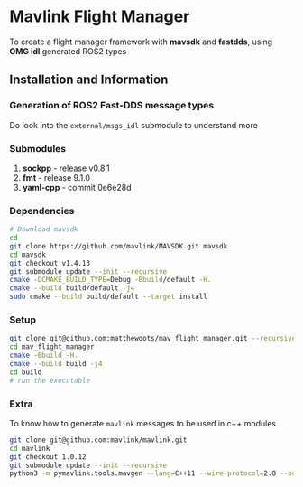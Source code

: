 # Mavlink Flight Manager

To create a flight manager framework with **mavsdk** and **fastdds**, using **OMG idl** generated ROS2 types 

## Installation and Information

### Generation of ROS2 Fast-DDS message types
Do look into the `external/msgs_idl` submodule to understand more

### Submodules
1. **sockpp** - release v0.8.1
2. **fmt** - release 9.1.0
4. **yaml-cpp** - commit 0e6e28d

### Dependencies
```bash
# Download mavsdk
cd
git clone https://github.com/mavlink/MAVSDK.git mavsdk
cd mavsdk
git checkout v1.4.13
git submodule update --init --recursive
cmake -DCMAKE_BUILD_TYPE=Debug -Bbuild/default -H.
cmake --build build/default -j4
sudo cmake --build build/default --target install
```

### Setup
```bash
git clone git@github.com:matthewoots/mav_flight_manager.git --recursive
cd mav_flight_manager
cmake -Bbuild -H.
cmake --build build -j4
cd build
# run the executable
```

### Extra
To know how to generate `mavlink` messages to be used in c++ modules
```bash
git clone git@github.com:mavlink/mavlink.git
cd mavlink
git checkout 1.0.12
git submodule update --init --recursive
python3 -m pymavlink.tools.mavgen --lang=C++11 --wire-protocol=2.0 --output=generated/include/mavlink/v2.0 message_definitions/v1.0/common.xml
```
